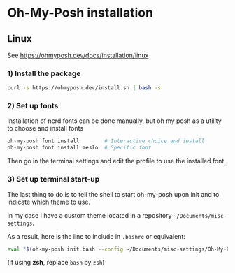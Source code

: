 # Oh-My-Posh installation

## Linux

See https://ohmyposh.dev/docs/installation/linux

### 1) Install the package

```bash
curl -s https://ohmyposh.dev/install.sh | bash -s
```

### 2) Set up fonts

Installation of nerd fonts can be done manually, but oh my posh as a utility to choose and install fonts
```bash
oh-my-posh font install        # Interactive choice and install
oh-my-posh font install meslo  # Specific font
```

Then go in the terminal settings and edit the profile to use the installed font.

### 3) Set up terminal start-up

The last thing to do is to tell the shell to start oh-my-posh upon init and to indicate which theme to use.

In my case I have a custom theme located in a repository `~/Documents/misc-settings`.

As a result, here is the line to include in `.bashrc` or equivalent:
```bash
eval "$(oh-my-posh init bash --config ~/Documents/misc-settings/Oh-My-Posh/v3/perso.omp.json)"
```
(if using **zsh**, replace `bash` by `zsh`)

